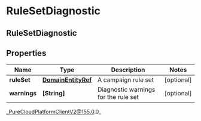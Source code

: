 # RuleSetDiagnostic

## RuleSetDiagnostic

## Properties

|Name | Type | Description | Notes|
|------------ | ------------- | ------------- | -------------|
| **ruleSet** | [**DomainEntityRef**](DomainEntityRef) | A campaign rule set | [optional] |
| **warnings** | **[String]** | Diagnostic warnings for the rule set | [optional] |



_PureCloudPlatformClientV2@155.0.0_
